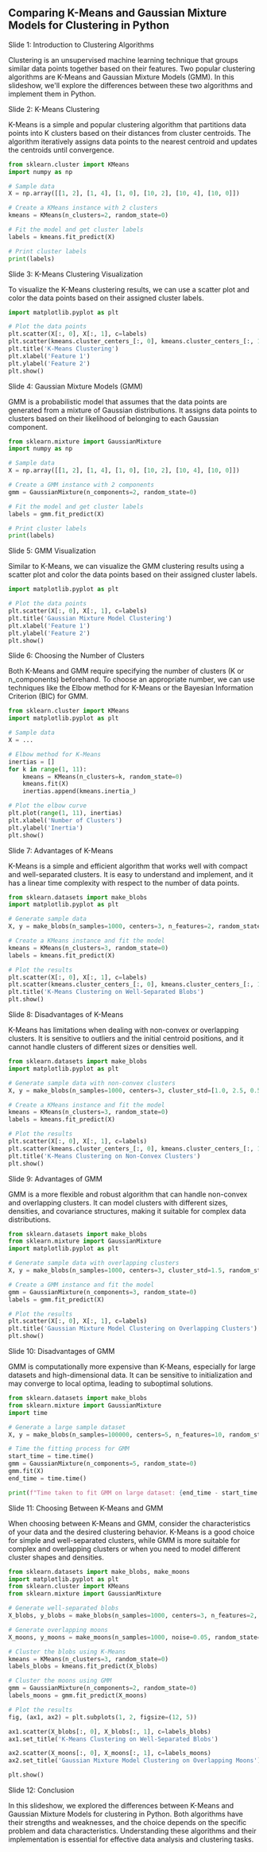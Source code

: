 ## Comparing K-Means and Gaussian Mixture Models for Clustering in Python

Slide 1: Introduction to Clustering Algorithms

Clustering is an unsupervised machine learning technique that groups similar data points together based on their features. Two popular clustering algorithms are K-Means and Gaussian Mixture Models (GMM). In this slideshow, we'll explore the differences between these two algorithms and implement them in Python.

Slide 2: K-Means Clustering

K-Means is a simple and popular clustering algorithm that partitions data points into K clusters based on their distances from cluster centroids. The algorithm iteratively assigns data points to the nearest centroid and updates the centroids until convergence.

```python
from sklearn.cluster import KMeans
import numpy as np

# Sample data
X = np.array([[1, 2], [1, 4], [1, 0], [10, 2], [10, 4], [10, 0]])

# Create a KMeans instance with 2 clusters
kmeans = KMeans(n_clusters=2, random_state=0)

# Fit the model and get cluster labels
labels = kmeans.fit_predict(X)

# Print cluster labels
print(labels)
```

Slide 3: K-Means Clustering Visualization

To visualize the K-Means clustering results, we can use a scatter plot and color the data points based on their assigned cluster labels.

```python
import matplotlib.pyplot as plt

# Plot the data points
plt.scatter(X[:, 0], X[:, 1], c=labels)
plt.scatter(kmeans.cluster_centers_[:, 0], kmeans.cluster_centers_[:, 1], s=100, c='red')
plt.title('K-Means Clustering')
plt.xlabel('Feature 1')
plt.ylabel('Feature 2')
plt.show()
```

Slide 4: Gaussian Mixture Models (GMM)

GMM is a probabilistic model that assumes that the data points are generated from a mixture of Gaussian distributions. It assigns data points to clusters based on their likelihood of belonging to each Gaussian component.

```python
from sklearn.mixture import GaussianMixture
import numpy as np

# Sample data
X = np.array([[1, 2], [1, 4], [1, 0], [10, 2], [10, 4], [10, 0]])

# Create a GMM instance with 2 components
gmm = GaussianMixture(n_components=2, random_state=0)

# Fit the model and get cluster labels
labels = gmm.fit_predict(X)

# Print cluster labels
print(labels)
```

Slide 5: GMM Visualization

Similar to K-Means, we can visualize the GMM clustering results using a scatter plot and color the data points based on their assigned cluster labels.

```python
import matplotlib.pyplot as plt

# Plot the data points
plt.scatter(X[:, 0], X[:, 1], c=labels)
plt.title('Gaussian Mixture Model Clustering')
plt.xlabel('Feature 1')
plt.ylabel('Feature 2')
plt.show()
```

Slide 6: Choosing the Number of Clusters

Both K-Means and GMM require specifying the number of clusters (K or n\_components) beforehand. To choose an appropriate number, we can use techniques like the Elbow method for K-Means or the Bayesian Information Criterion (BIC) for GMM.

```python
from sklearn.cluster import KMeans
import matplotlib.pyplot as plt

# Sample data
X = ...

# Elbow method for K-Means
inertias = []
for k in range(1, 11):
    kmeans = KMeans(n_clusters=k, random_state=0)
    kmeans.fit(X)
    inertias.append(kmeans.inertia_)

# Plot the elbow curve
plt.plot(range(1, 11), inertias)
plt.xlabel('Number of Clusters')
plt.ylabel('Inertia')
plt.show()
```

Slide 7: Advantages of K-Means

K-Means is a simple and efficient algorithm that works well with compact and well-separated clusters. It is easy to understand and implement, and it has a linear time complexity with respect to the number of data points.

```python
from sklearn.datasets import make_blobs
import matplotlib.pyplot as plt

# Generate sample data
X, y = make_blobs(n_samples=1000, centers=3, n_features=2, random_state=0)

# Create a KMeans instance and fit the model
kmeans = KMeans(n_clusters=3, random_state=0)
labels = kmeans.fit_predict(X)

# Plot the results
plt.scatter(X[:, 0], X[:, 1], c=labels)
plt.scatter(kmeans.cluster_centers_[:, 0], kmeans.cluster_centers_[:, 1], s=100, c='red')
plt.title('K-Means Clustering on Well-Separated Blobs')
plt.show()
```

Slide 8: Disadvantages of K-Means

K-Means has limitations when dealing with non-convex or overlapping clusters. It is sensitive to outliers and the initial centroid positions, and it cannot handle clusters of different sizes or densities well.

```python
from sklearn.datasets import make_blobs
import matplotlib.pyplot as plt

# Generate sample data with non-convex clusters
X, y = make_blobs(n_samples=1000, centers=3, cluster_std=[1.0, 2.5, 0.5], random_state=0)

# Create a KMeans instance and fit the model
kmeans = KMeans(n_clusters=3, random_state=0)
labels = kmeans.fit_predict(X)

# Plot the results
plt.scatter(X[:, 0], X[:, 1], c=labels)
plt.scatter(kmeans.cluster_centers_[:, 0], kmeans.cluster_centers_[:, 1], s=100, c='red')
plt.title('K-Means Clustering on Non-Convex Clusters')
plt.show()
```

Slide 9: Advantages of GMM

GMM is a more flexible and robust algorithm that can handle non-convex and overlapping clusters. It can model clusters with different sizes, densities, and covariance structures, making it suitable for complex data distributions.

```python
from sklearn.datasets import make_blobs
from sklearn.mixture import GaussianMixture
import matplotlib.pyplot as plt

# Generate sample data with overlapping clusters
X, y = make_blobs(n_samples=1000, centers=3, cluster_std=1.5, random_state=0)

# Create a GMM instance and fit the model
gmm = GaussianMixture(n_components=3, random_state=0)
labels = gmm.fit_predict(X)

# Plot the results
plt.scatter(X[:, 0], X[:, 1], c=labels)
plt.title('Gaussian Mixture Model Clustering on Overlapping Clusters')
plt.show()
```

Slide 10: Disadvantages of GMM

GMM is computationally more expensive than K-Means, especially for large datasets and high-dimensional data. It can be sensitive to initialization and may converge to local optima, leading to suboptimal solutions.

```python
from sklearn.datasets import make_blobs
from sklearn.mixture import GaussianMixture
import time

# Generate a large sample dataset
X, y = make_blobs(n_samples=100000, centers=5, n_features=10, random_state=0)

# Time the fitting process for GMM
start_time = time.time()
gmm = GaussianMixture(n_components=5, random_state=0)
gmm.fit(X)
end_time = time.time()

print(f"Time taken to fit GMM on large dataset: {end_time - start_time:.2f} seconds")
```

Slide 11: Choosing Between K-Means and GMM

When choosing between K-Means and GMM, consider the characteristics of your data and the desired clustering behavior. K-Means is a good choice for simple and well-separated clusters, while GMM is more suitable for complex and overlapping clusters or when you need to model different cluster shapes and densities.

```python
from sklearn.datasets import make_blobs, make_moons
import matplotlib.pyplot as plt
from sklearn.cluster import KMeans
from sklearn.mixture import GaussianMixture

# Generate well-separated blobs
X_blobs, y_blobs = make_blobs(n_samples=1000, centers=3, n_features=2, random_state=0)

# Generate overlapping moons
X_moons, y_moons = make_moons(n_samples=1000, noise=0.05, random_state=0)

# Cluster the blobs using K-Means
kmeans = KMeans(n_clusters=3, random_state=0)
labels_blobs = kmeans.fit_predict(X_blobs)

# Cluster the moons using GMM
gmm = GaussianMixture(n_components=2, random_state=0)
labels_moons = gmm.fit_predict(X_moons)

# Plot the results
fig, (ax1, ax2) = plt.subplots(1, 2, figsize=(12, 5))

ax1.scatter(X_blobs[:, 0], X_blobs[:, 1], c=labels_blobs)
ax1.set_title('K-Means Clustering on Well-Separated Blobs')

ax2.scatter(X_moons[:, 0], X_moons[:, 1], c=labels_moons)
ax2.set_title('Gaussian Mixture Model Clustering on Overlapping Moons')

plt.show()
```

Slide 12: Conclusion

In this slideshow, we explored the differences between K-Means and Gaussian Mixture Models for clustering in Python. Both algorithms have their strengths and weaknesses, and the choice depends on the specific problem and data characteristics. Understanding these algorithms and their implementation is essential for effective data analysis and clustering tasks.

